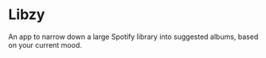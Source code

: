 # Libzy
An app to narrow down a large Spotify library into suggested albums, based on your current mood.

